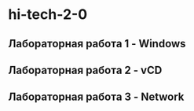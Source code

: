 # hi-tech-2-0

## Лабораторная работа 1 - Windows
## Лабораторная работа 2 - vCD
## Лабораторная работа 3 - Network
